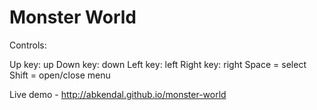 Monster World
=============


Controls:

Up key: up
Down key: down
Left key: left
Right key: right
Space = select
Shift = open/close menu 


Live demo - http://abkendal.github.io/monster-world